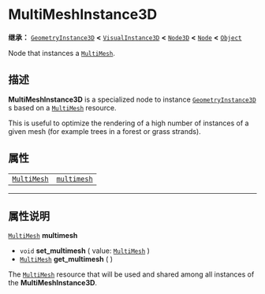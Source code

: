 <!-- ⚠ 请勿编辑本文件 ⚠ -->
<!-- 本文档使用脚本从 WeDot 引擎源码仓库生成。 -->
<!-- 生成脚本：https://github.com/WeDot-Engine/WeDot/tree/4.3/doc/tools/make_md.py； -->
<!-- 原文件：https://github.com/WeDot-Engine/WeDot/tree/4.3/doc/classes/MultiMeshInstance3D.xml。 -->

<div id="_class_multimeshinstance3d"></div>

# MultiMeshInstance3D

**继承：** [`GeometryInstance3D`](class_geometryinstance3d.md) **<** [`VisualInstance3D`](class_visualinstance3d.md) **<** [`Node3D`](class_node3d.md) **<** [`Node`](class_node.md) **<** [`Object`](class_object.md)

Node that instances a [`MultiMesh`](class_multimesh.md).

## 描述

**MultiMeshInstance3D** is a specialized node to instance [`GeometryInstance3D`](class_geometryinstance3d.md) s based on a [`MultiMesh`](class_multimesh.md) resource.

This is useful to optimize the rendering of a high number of instances of a given mesh (for example trees in a forest or grass strands).

## 属性

|||
|:-:|:--|
| [`MultiMesh`](class_multimesh.md) | [`multimesh`](class_multimeshinstance3d.md#class_multimeshinstance3d_property_multimesh) |

<!-- rst-class:: classref-section-separator -->

---

## 属性说明

<div id="_class_multimeshinstance3d_property_multimesh"></div>

[`MultiMesh`](class_multimesh.md) **multimesh** <div id="class_multimeshinstance3d_property_multimesh"></div>

- `void` **set_multimesh** ( value: [`MultiMesh`](class_multimesh.md) )
- [`MultiMesh`](class_multimesh.md) **get_multimesh** ( )

The [`MultiMesh`](class_multimesh.md) resource that will be used and shared among all instances of the **MultiMeshInstance3D**.

[^virtual]: 本方法通常需要用户覆盖才能生效。
[^const]: 本方法无副作用，不会修改该实例的任何成员变量。
[^vararg]: 本方法除了能接受在此处描述的参数外，还能够继续接受任意数量的参数。
[^constructor]: 本方法用于构造某个类型。
[^static]: 调用本方法无需实例，可直接使用类名进行调用。
[^operator]: 本方法描述的是使用本类型作为左操作数的有效运算符。
[^bitfield]: 这个值是由下列位标志构成位掩码的整数。
[^void]: 无返回值。

